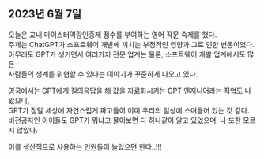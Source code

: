 ## **2023년 6월 7일**

오늘은 교내 마이스터역량인증제 점수를 부여하는 영어 작문 숙제를 했다.  
주제는 ChatGPT가 소프트웨어 개발에 끼치는 부정적인 영향과 그로 인한 변동이었다.  
아무래도 GPT가 생기면서 여러가지 전문 업계는 물론, 소프트웨어 개발 업계에서도 많은  
사람들의 생계를 위협할 수 있다는 이야기가 꾸준하게 나오고 있다.

영국에서는 GPT에게 질의응답을 해 값을 자료화시키는 GPT 엔지니어라는 직업도 나왔으니,  
GPT가 정말 세상에 자연스럽게 파고들어 이미 우리의 일상에 스며들어 있는 것 같다.  
비전공자인 아이들도 GPT가 뭐냐고 물어보면 다 하나같이 알고 있었으며, 나 또한 모르지 않았다.

이를 생산적으로 사용하는 인원들이 늘었으면 한다..!!!
